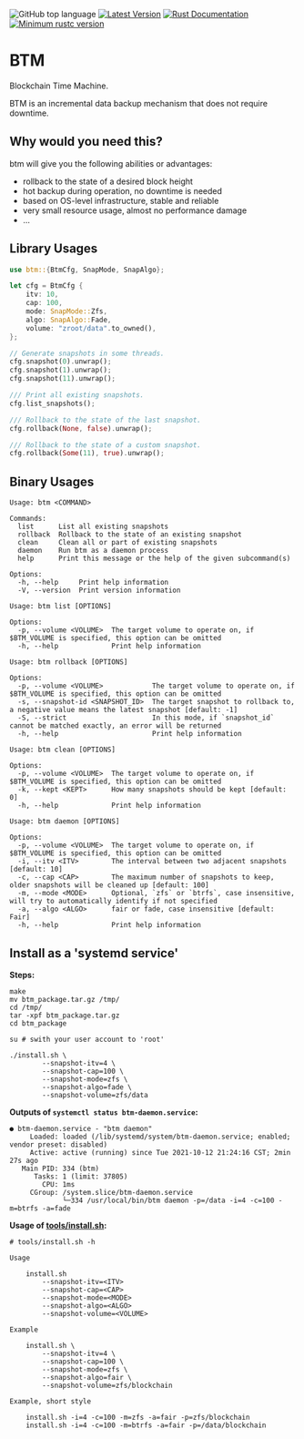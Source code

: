 ![GitHub top language](https://img.shields.io/github/languages/top/rust-util-collections/btm)
[![Latest Version](https://img.shields.io/crates/v/btm.svg)](https://crates.io/crates/btm)
[![Rust Documentation](https://img.shields.io/badge/api-rustdoc-blue.svg)](https://docs.rs/btm)
[![Minimum rustc version](https://img.shields.io/badge/rustc-1.63+-lightgray.svg)](https://github.com/rust-random/rand#rust-version-requirements)

# BTM

Blockchain Time Machine.

BTM is an incremental data backup mechanism that does not require downtime.

## Why would you need this?

btm will give you the following abilities or advantages:

- rollback to the state of a desired block height
- hot backup during operation, no downtime is needed
- based on OS-level infrastructure, stable and reliable
- very small resource usage, almost no performance damage
- ...

## Library Usages

```rust
use btm::{BtmCfg, SnapMode, SnapAlgo};

let cfg = BtmCfg {
    itv: 10,
    cap: 100,
    mode: SnapMode::Zfs,
    algo: SnapAlgo::Fade,
    volume: "zroot/data".to_owned(),
};

// Generate snapshots in some threads.
cfg.snapshot(0).unwrap();
cfg.snapshot(1).unwrap();
cfg.snapshot(11).unwrap();

/// Print all existing snapshots.
cfg.list_snapshots();

/// Rollback to the state of the last snapshot.
cfg.rollback(None, false).unwrap();

/// Rollback to the state of a custom snapshot.
cfg.rollback(Some(11), true).unwrap();
```

## Binary Usages

```
Usage: btm <COMMAND>

Commands:
  list      List all existing snapshots
  rollback  Rollback to the state of an existing snapshot
  clean     Clean all or part of existing snapshots
  daemon    Run btm as a daemon process
  help      Print this message or the help of the given subcommand(s)

Options:
  -h, --help     Print help information
  -V, --version  Print version information
```

```
Usage: btm list [OPTIONS]

Options:
  -p, --volume <VOLUME>  The target volume to operate on, if $BTM_VOLUME is specified, this option can be omitted
  -h, --help             Print help information
```

```
Usage: btm rollback [OPTIONS]

Options:
  -p, --volume <VOLUME>            The target volume to operate on, if $BTM_VOLUME is specified, this option can be omitted
  -s, --snapshot-id <SNAPSHOT_ID>  The target snapshot to rollback to, a negative value means the latest snapshot [default: -1]
  -S, --strict                     In this mode, if `snapshot_id` cannot be matched exactly, an error will be returned
  -h, --help                       Print help information
```

```
Usage: btm clean [OPTIONS]

Options:
  -p, --volume <VOLUME>  The target volume to operate on, if $BTM_VOLUME is specified, this option can be omitted
  -k, --kept <KEPT>      How many snapshots should be kept [default: 0]
  -h, --help             Print help information
```

```
Usage: btm daemon [OPTIONS]

Options:
  -p, --volume <VOLUME>  The target volume to operate on, if $BTM_VOLUME is specified, this option can be omitted
  -i, --itv <ITV>        The interval between two adjacent snapshots [default: 10]
  -c, --cap <CAP>        The maximum number of snapshots to keep, older snapshots will be cleaned up [default: 100]
  -m, --mode <MODE>      Optional, `zfs` or `btrfs`, case insensitive, will try to automatically identify if not specified
  -a, --algo <ALGO>      fair or fade, case insensitive [default: Fair]
  -h, --help             Print help information
```

## Install as a 'systemd service'

**Steps:**

```shell
make
mv btm_package.tar.gz /tmp/
cd /tmp/
tar -xpf btm_package.tar.gz
cd btm_package

su # swith your user account to 'root'

./install.sh \
        --snapshot-itv=4 \
        --snapshot-cap=100 \
        --snapshot-mode=zfs \
        --snapshot-algo=fade \
        --snapshot-volume=zfs/data
```

**Outputs of `systemctl status btm-daemon.service`:**

```
● btm-daemon.service - "btm daemon"
     Loaded: loaded (/lib/systemd/system/btm-daemon.service; enabled; vendor preset: disabled)
     Active: active (running) since Tue 2021-10-12 21:24:16 CST; 2min 27s ago
   Main PID: 334 (btm)
      Tasks: 1 (limit: 37805)
        CPU: 1ms
     CGroup: /system.slice/btm-daemon.service
             └─334 /usr/local/bin/btm daemon -p=/data -i=4 -c=100 -m=btrfs -a=fade
```

**Usage of [tools/install.sh](./tools/install.sh):**

```
# tools/install.sh -h

Usage

    install.sh
        --snapshot-itv=<ITV>
        --snapshot-cap=<CAP>
        --snapshot-mode=<MODE>
        --snapshot-algo=<ALGO>
        --snapshot-volume=<VOLUME>

Example

    install.sh \
        --snapshot-itv=4 \
        --snapshot-cap=100 \
        --snapshot-mode=zfs \
        --snapshot-algo=fair \
        --snapshot-volume=zfs/blockchain

Example, short style

    install.sh -i=4 -c=100 -m=zfs -a=fair -p=zfs/blockchain
    install.sh -i=4 -c=100 -m=btrfs -a=fair -p=/data/blockchain
```
